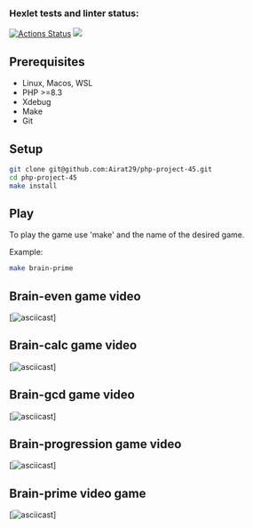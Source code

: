 ### Hexlet tests and linter status:
[![Actions Status](https://github.com/Airat29/php-project-45/actions/workflows/hexlet-check.yml/badge.svg)](https://github.com/Airat29/php-project-45/actions)
<a href="https://codeclimate.com/github/Airat29/php-project-45/maintainability"><img src="https://api.codeclimate.com/v1/badges/cdd5d327f4e17080e123/maintainability" /></a>

## Prerequisites

* Linux, Macos, WSL
* PHP >=8.3
* Xdebug
* Make
* Git

## Setup

```bash
git clone git@github.com:Airat29/php-project-45.git
cd php-project-45 
make install
```

## Play

To play the game use 'make' and the name of the desired game.

Example:
```sh
make brain-prime
```

## Brain-even game video

[![asciicast](https://asciinema.org/a/cr5dDSbnG4GDzYKsiDpK1IoN5)] 

## Brain-calc game video
[![asciicast](https://asciinema.org/a/2HsPGlhoIodp01vgqV3gWQJBL)] 

## Brain-gcd game video

[![asciicast](https://asciinema.org/a/BgXOPA88lebMj8M1IaXpv3Z21)] 

## Brain-progression game video

[![asciicast](https://asciinema.org/a/N90sP5eqy3Tk6nyej37Oir24U)] 

## Brain-prime video game

 [![asciicast](https://asciinema.org/a/BLW9P3Ri0CoDaw2J4QlpESBti)]  